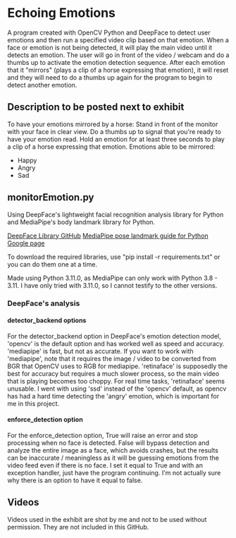 # Echoing Emotions
A program created with OpenCV Python and DeepFace to detect user emotions and then run a specified video clip based on that emotion. When a face or emotion is not being detected, it will play the main video until it detects an emotion. The user will go in front of the video / webcam and do a thumbs up to activate the emotion detection sequence. After each emotion that it "mirrors" (plays a clip of a horse expressing that emotion), it will reset and they will need to do a thumbs up again for the program to begin to detect another emotion.

## Description to be posted next to exhibit
To have your emotions mirrored by a horse: Stand in front of the monitor with your face in clear view. Do a thumbs up to signal that you're ready to have your emotion read. Hold an emotion for at least three seconds to play a clip of a horse expressing that emotion.
Emotions able to be mirrored:
- Happy
- Angry
- Sad

## monitorEmotion.py
Using DeepFace's lightweight facial recognition analysis library for Python and MediaPipe's body landmark library for Python.

[DeepFace Library GitHub](https://github.com/serengil/deepface)
[MediaPipe pose landmark guide for Python Google page](https://ai.google.dev/edge/mediapipe/solutions/vision/pose_landmarker/python)

To download the required libraries, use "pip install -r requirements.txt" or you can do them one at a time.

Made using Python 3.11.0, as MediaPipe can only work with Python 3.8 - 3.11. I have only tried with 3.11.0, so I cannot testify to the other versions.

### DeepFace's analysis

#### detector_backend options
For the detector_backend option in DeepFace's emotion detection model, 'opencv' is the default option and has worked well as speed and accuracy. 'mediapipe' is fast, but not as accurate. If you want to work with 'mediapipe', note that it requires the image / video to be converted from BGR that OpenCV uses to RGB for mediapipe. 'retinaface' is supposedly the best for accuracy but requires a much slower process, so the main video that is playing becomes too choppy. For real time tasks, 'retinaface' seems unusable.
I went with using 'ssd' instead of the 'opencv' default, as opencv has had a hard time detecting the 'angry' emotion, which is important for me in this project.

#### enforce_detection option
For the enforce_detection option, True will raise an error and stop processing when no face is detected. False will bypass detection and analyze the entire image as a face, which avoids crashes, but the results can be inaccurate / meaningless as it will be guessing emotions from the video feed even if there is no face. I set it equal to True and with an exception handler, just have the program continuing. I'm not actually sure why there is an option to have it equal to false.

## Videos
Videos used in the exhibit are shot by me and not to be used without permission. They are not included in this GitHub.
